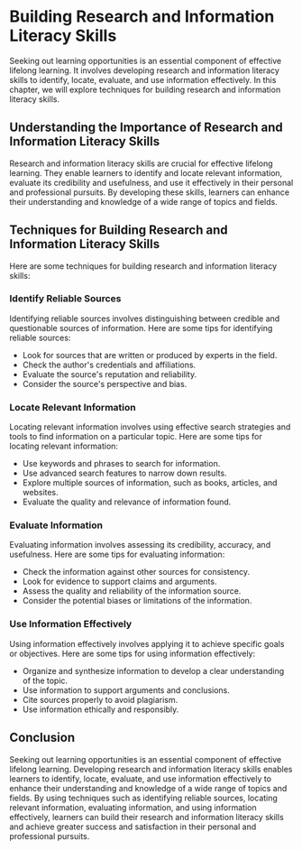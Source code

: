 Building Research and Information Literacy Skills
================================================================================================

Seeking out learning opportunities is an essential component of effective lifelong learning. It involves developing research and information literacy skills to identify, locate, evaluate, and use information effectively. In this chapter, we will explore techniques for building research and information literacy skills.

Understanding the Importance of Research and Information Literacy Skills
------------------------------------------------------------------------

Research and information literacy skills are crucial for effective lifelong learning. They enable learners to identify and locate relevant information, evaluate its credibility and usefulness, and use it effectively in their personal and professional pursuits. By developing these skills, learners can enhance their understanding and knowledge of a wide range of topics and fields.

Techniques for Building Research and Information Literacy Skills
----------------------------------------------------------------

Here are some techniques for building research and information literacy skills:

### Identify Reliable Sources

Identifying reliable sources involves distinguishing between credible and questionable sources of information. Here are some tips for identifying reliable sources:

* Look for sources that are written or produced by experts in the field.
* Check the author's credentials and affiliations.
* Evaluate the source's reputation and reliability.
* Consider the source's perspective and bias.

### Locate Relevant Information

Locating relevant information involves using effective search strategies and tools to find information on a particular topic. Here are some tips for locating relevant information:

* Use keywords and phrases to search for information.
* Use advanced search features to narrow down results.
* Explore multiple sources of information, such as books, articles, and websites.
* Evaluate the quality and relevance of information found.

### Evaluate Information

Evaluating information involves assessing its credibility, accuracy, and usefulness. Here are some tips for evaluating information:

* Check the information against other sources for consistency.
* Look for evidence to support claims and arguments.
* Assess the quality and reliability of the information source.
* Consider the potential biases or limitations of the information.

### Use Information Effectively

Using information effectively involves applying it to achieve specific goals or objectives. Here are some tips for using information effectively:

* Organize and synthesize information to develop a clear understanding of the topic.
* Use information to support arguments and conclusions.
* Cite sources properly to avoid plagiarism.
* Use information ethically and responsibly.

Conclusion
----------

Seeking out learning opportunities is an essential component of effective lifelong learning. Developing research and information literacy skills enables learners to identify, locate, evaluate, and use information effectively to enhance their understanding and knowledge of a wide range of topics and fields. By using techniques such as identifying reliable sources, locating relevant information, evaluating information, and using information effectively, learners can build their research and information literacy skills and achieve greater success and satisfaction in their personal and professional pursuits.
